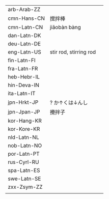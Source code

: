 | | | |
|-|-|-|
| arb-Arab-ZZ |  |  |
| cmn-Hans-CN | 搅拌棒 |  |
| cmn-Latn-CN | jiǎobàn bàng |  |
| dan-Latn-DK |  |  |
| deu-Latn-DE |  |  |
| eng-Latn-US | stir rod, stirring rod |  |
| fin-Latn-FI |  |  |
| fra-Latn-FR |  |  |
| heb-Hebr-IL |  |  |
| hin-Deva-IN |  |  |
| ita-Latn-IT |  |  |
| jpn-Hrkt-JP | ? か↑くは↓んし |  |
| jpn-Jpan-JP | 攪拌子 |  |
| kor-Hang-KR |  |  |
| kor-Kore-KR |  |  |
| nld-Latn-NL |  |  |
| nob-Latn-NO |  |  |
| por-Latn-PT |  |  |
| rus-Cyrl-RU |  |  |
| spa-Latn-ES |  |  |
| swe-Latn-SE |  |  |
| zxx-Zsym-ZZ |  |  |
|  |  |  |
